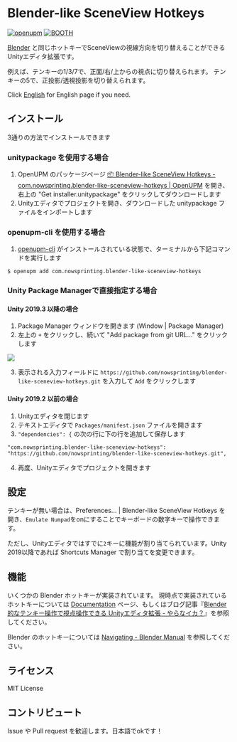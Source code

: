 # Blender-like SceneView Hotkeys

[![openupm](https://img.shields.io/npm/v/com.nowsprinting.blender-like-sceneview-hotkeys?label=openupm&registry_uri=https://package.openupm.com)](https://openupm.com/packages/com.nowsprinting.blender-like-sceneview-hotkeys/)
[![BOOTH](https://img.shields.io/badge/-BOOTH-EE524C)](https://ikagoya.booth.pm/items/2644683)

[Blender](https://www.blender.org/) と同じホットキーでSceneViewの視線方向を切り替えることができるUnityエディタ拡張です。

例えば、テンキーの1/3/7で、正面/右/上からの視点に切り替えられます。
テンキーの5で、正投影/透視投影を切り替えられます。

Click [English](./README.md) for English page if you need.


## インストール

3通りの方法でインストールできます

### unitypackage を使用する場合

1. OpenUPM のパッケージページ [📦 Blender-like SceneView Hotkeys - com.nowsprinting.blender-like-sceneview-hotkeys | OpenUPM](https://openupm.com/packages/com.nowsprinting.blender-like-sceneview-hotkeys/) を開き、右上の "Get installer.unitypackage" をクリックしてダウンロードします
2. Unityエディタでプロジェクトを開き、ダウンロードした unitypackage ファイルをインポートします

### openupm-cli を使用する場合

1. [openupm-cli](https://github.com/openupm/openupm-cli) がインストールされている状態で、ターミナルから下記コマンドを実行します

```
$ openupm add com.nowsprinting.blender-like-sceneview-hotkeys
```

### Unity Package Managerで直接指定する場合

#### Unity 2019.3 以降の場合

1. Package Manager ウィンドウを開きます (Window | Package Manager)
2. 左上の `+` をクリックし、続いて "Add package from git URL..." をクリックします

![](./Documentation~/add_package_from_git_url.png)

3. 表示される入力フィールドに `https://github.com/nowsprinting/blender-like-sceneview-hotkeys.git` を入力して `Add` をクリックします

#### Unity 2019.2 以前の場合

1. Unityエディタを閉じます
2. テキストエディタで `Packages/manifest.json` ファイルを開きます
3. `"dependencies": {` の次の行に下の行を追加して保存します

```
"com.nowsprinting.blender-like-sceneview-hotkeys": "https://github.com/nowsprinting/blender-like-sceneview-hotkeys.git",
```

4. 再度、Unityエディタでプロジェクトを開きます


## 設定

テンキーが無い場合は、Preferences... | Blender-like SceneView Hotkeys を開き、`Emulate Numpad`をonにすることでキーボードの数字キーで操作できます。

ただし、Unityエディタではすでに`2`キーに機能が割り当てられています。Unity 2019以降であれば Shortcuts Manager で割り当てを変更できます。


## 機能

いくつかの Blender ホットキーが実装されています。
現時点で実装されているホットキーについては [Documentation](./Documentation~/blender-like-sceneview-hotkeys.md) ページ、もしくはブログ記事『[Blender 的なテンキー操作で視点操作できる Unityエディタ拡張 - やらなイカ？](https://www.nowsprinting.com/entry/2020/09/26/204307)』を参照してください。

Blender のホットキーについては [Navigating - Blender Manual](https://docs.blender.org/manual/en/latest/editors/3dview/navigate/index.html) を参照してください。


## ライセンス

MIT License


## コントリビュート

Issue や Pull request を歓迎します。日本語でokです！
